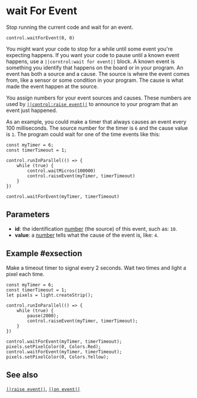 # wait For Event

Stop running the current code and wait for an event.

```sig
control.waitForEvent(0, 0)
```
You might want your code to stop for a while until some event you're expecting happens.
If you want your code to pause until a known event happens, use a ``||corntrol:wait for event||`` block.
A known event is something you identify that happens on the board or in your program.
An event has both a source and a cause. The source is where the event comes from, like a sensor or
some condition in your program. The cause is what made the event happen at the source.

You assign numbers for your event sources and causes. These numbers are used by [``||control:raise event||``](/reference/control/raise-event) to announce to your program that an event just happened.

As an example, you could make a timer that always causes an event every 100 milliseconds. The source
number for the timer is `6` and the cause value is `1`. The program could wait for one of the time
events like this:

```blocks
const myTimer = 6;
const timerTimeout = 1;

control.runInParallel(() => {
    while (true) {
        control.waitMicros(100000)
        control.raiseEvent(myTimer, timerTimeout)
    }
})

control.waitForEvent(myTimer, timerTimeout)
```

## Parameters

* **id**: the identification [number](/types/number) (the source) of this event, such as: `10`.
* **value**: a [number](/types/number) tells what the cause of the event is, like: `4`.

## Example #exsection

Make a timeout timer to signal every 2 seconds. Wait two times and light a pixel each time.

```blocks
const myTimer = 6;
const timerTimeout = 1;
let pixels = light.createStrip();

control.runInParallel(() => {
    while (true) {
        pause(2000);
        control.raiseEvent(myTimer, timerTimeout);
    }
})

control.waitForEvent(myTimer, timerTimeout);
pixels.setPixelColor(0, Colors.Red);
control.waitForEvent(myTimer, timerTimeout);
pixels.setPixelColor(0, Colors.Yellow);
```

## See also

[``||raise event||``](/reference/control/raise-event), [``||on event||``](/reference/control/on-event)